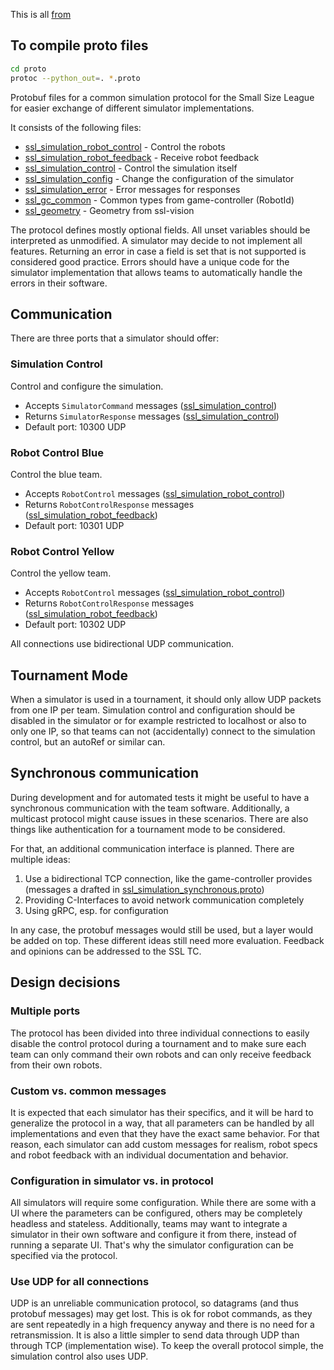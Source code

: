 This is all [from](https://github.com/RoboCup-SSL/ssl-simulation-protocol)

## To compile proto files
```sh
cd proto
protoc --python_out=. *.proto
```

Protobuf files for a common simulation protocol for the Small Size League for easier exchange of different
simulator implementations.

It consists of the following files:

* [ssl_simulation_robot_control](./proto/ssl_simulation_robot_control.proto) - Control the robots
* [ssl_simulation_robot_feedback](./proto/ssl_simulation_robot_feedback.proto) - Receive robot feedback
* [ssl_simulation_control](./proto/ssl_simulation_control.proto) - Control the simulation itself
* [ssl_simulation_config](./proto/ssl_simulation_config.proto) - Change the configuration of the simulator
* [ssl_simulation_error](./proto/ssl_simulation_error.proto) - Error messages for responses
* [ssl_gc_common](./proto/ssl_gc_common.proto) - Common types from game-controller (RobotId) 
* [ssl_geometry](./proto/ssl_vision_geometry.proto) - Geometry from ssl-vision

The protocol defines mostly optional fields. All unset variables should be interpreted as unmodified.
A simulator may decide to not implement all features. Returning an error in case a field is set that is not
supported is considered good practice.
Errors should have a unique code for the simulator implementation that allows teams to automatically handle the
errors in their software.

## Communication

There are three ports that a simulator should offer:

### Simulation Control
Control and configure the simulation.

* Accepts `SimulatorCommand` messages ([ssl_simulation_control](./proto/ssl_simulation_control.proto))
* Returns `SimulatorResponse` messages ([ssl_simulation_control](./proto/ssl_simulation_control.proto))
* Default port: 10300 UDP

### Robot Control Blue
Control the blue team.

* Accepts `RobotControl` messages ([ssl_simulation_robot_control](./proto/ssl_simulation_robot_control.proto))
* Returns `RobotControlResponse` messages ([ssl_simulation_robot_feedback](./proto/ssl_simulation_robot_feedback.proto))
* Default port: 10301 UDP

### Robot Control Yellow
Control the yellow team.

* Accepts `RobotControl` messages ([ssl_simulation_robot_control](./proto/ssl_simulation_robot_control.proto))
* Returns `RobotControlResponse` messages ([ssl_simulation_robot_feedback](./proto/ssl_simulation_robot_feedback.proto))
* Default port: 10302 UDP

All connections use bidirectional UDP communication.

## Tournament Mode

When a simulator is used in a tournament, it should only allow UDP packets from one IP per team.
Simulation control and configuration should be disabled in the simulator or for example restricted to localhost
or also to only one IP, so that teams can not (accidentally) connect to the simulation control, but
an autoRef or similar can.

## Synchronous communication

During development and for automated tests it might be useful to have a synchronous communication with the team software.
Additionally, a multicast protocol might cause issues in these scenarios.
There are also things like authentication for a tournament mode to be considered.

For that, an additional communication interface is planned. There are multiple ideas:
1. Use a bidirectional TCP connection, like the game-controller provides (messages a drafted in [ssl_simulation_synchronous.proto](./proto/ssl_simulation_synchronous.proto))
1. Providing C-Interfaces to avoid network communication completely
1. Using gRPC, esp. for configuration

In any case, the protobuf messages would still be used, but a layer would be added on top.
These different ideas still need more evaluation. Feedback and opinions can be addressed to the SSL TC.

## Design decisions

### Multiple ports
The protocol has been divided into three individual connections to easily disable the control protocol during
a tournament and to make sure each team can only command their own robots and can only receive feedback from their
own robots.

### Custom vs. common messages
It is expected that each simulator has their specifics, and it will be hard to generalize the protocol in a way,
that all parameters can be handled by all implementations and even that they have the exact same behavior.
For that reason, each simulator can add custom messages for realism, robot specs and robot feedback with
an individual documentation and behavior.

### Configuration in simulator vs. in protocol
All simulators will require some configuration. While there are some with a UI where the parameters can be
configured, others may be completely headless and stateless.
Additionally, teams may want to integrate a simulator in their own software and configure it from there, instead
of running a separate UI.
That's why the simulator configuration can be specified via the protocol.

### Use UDP for all connections
UDP is an unreliable communication protocol, so datagrams (and thus protobuf messages) may get lost.
This is ok for robot commands, as they are sent repeatedly in a high frequency anyway and there is no need for 
a retransmission.
It is also a little simpler to send data through UDP than through TCP (implementation wise).
To keep the overall protocol simple, the simulation control also uses UDP.
